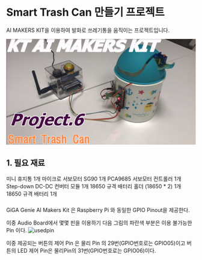 # Smart Trash Can 만들기 프로젝트
AI MAKERS KIT을 이용하여 발화로 쓰레기통을 움직이는 프로젝트입니다.

![Title_image](https://github.com/make1everything1hj/code_factory/blob/master/smart_trash_can.png)
## 1. 필요 재료

미니 휴지통 1개
마이크로 서보모터 SG90 1개
PCA9685 서보모터 컨트롤러 1개
Step-down DC-DC 컨버터 모듈 1개
18650 규격 배터리 홀더 (18650 * 2) 1개
18650 규격 배터리 1개

###
GiGA Genie AI Makers Kit 은 Raspberry Pi 와 동일한 GPIO Pinout을 제공한다.


이중 Audio Board에서 몇몇 핀을 이용하기 다음 그림의 파란색 부분은 이용 불가능한 Pin 이다. 
![usedpin](https://user-images.githubusercontent.com/16068060/42006135-02b58aaa-7ab3-11e8-94cc-da21eab6b841.png)

이중 제공되는 버튼의 제어 Pin 은 물리 Pin 의 29번(GPIO번호로는 GPIO05)이고 버튼의 LED 제어 Pin은 물리Pin의 31번(GPIO번호로는 GPIO06)이다.
